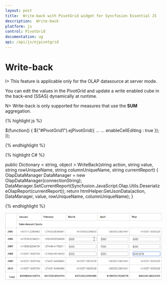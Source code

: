 ```yaml
---
layout: post
title:  Write-back with PivotGrid widget for Syncfusion Essential JS
description:  Write-back
platform: js
control: PivotGrid
documentation: ug
api: /api/js/ejpivotgrid
---
```


# Write-back

I> This feature is applicable only for the OLAP datasource at server mode.

You can edit the values in the PivotGrid and update a write enabled cube in the back-end (SSAS) dynamically at runtime.

N> Write-back is only supported for measures that use the **SUM** aggregation.

{% highlight js %}

$(function() {
    $("#PivotGrid1").ejPivotGrid({
        ...
        ...
        enableCellEditing : true
    });
});

{% endhighlight %}

{% highlight C# %}

public Dictionary < string, object > WriteBack(string action, string value, string rowUniqueName, string columnUniqueName, string currentReport) {
    OlapDataManager DataManager = new OlapDataManager(connectionString);
    DataManager.SetCurrentReport(Syncfusion.JavaScript.Olap.Utils.DeserializeOlapReport(currentReport));
    return htmlHelper.GetJsonData(action, DataManager, value, rowUniqueName, columnUniqueName);
}

{% endhighlight %}

![Write-back support in JavaScript pivot grid control](Write-Back_images/writeback.png)

